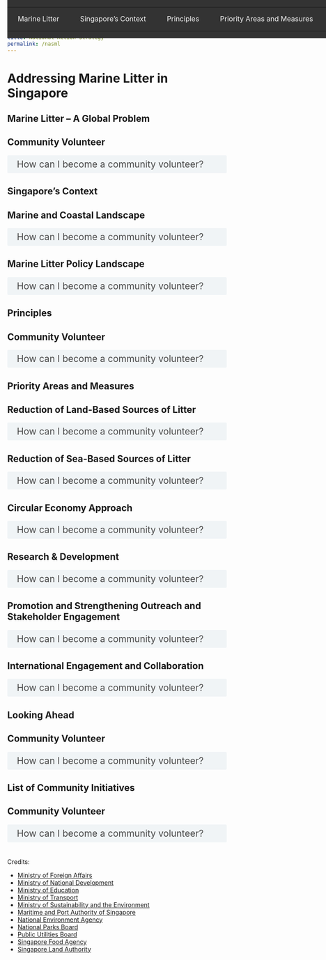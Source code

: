 ```yaml
---
title: National Action Strategy
permalink: /nasml
---  
```

<style>

input {
	display: none;
}
	
label {
	display: block;
	padding: 8px 22px;
	margin: 0 0 5px 0;
	cursor: pointor;
	background: #F0F4F6;
	border-radius: 3px;
	color: #484848;
	transition: ease .5s;
	font-size: 1.5em;
}

label:hover {
	background: #4a96b0;
	color: #FFF;
}

.accordion-content {
	/* background: #E2E5F6; */
	padding: 10px 0px 30px 30px;
	/* border: 1px solid #484848; */
	margin: 0 0 1px 0;
	border-radius: 3px;
}

input + label + .accordion-content {
	display: none;
}

input:checked + label + .accordion-content {
	display: none;
}

input:checked + label + .accordion-content {
	display: block;
}

/* The navigation bar */
.content-nav {
  overflow: hidden;
  background-color: #333;
  position: fixed; /* Set the navbar to fixed position */
  top: 0; /* Position the navbar at the top of the page */
  width: 100%; /* Full width */
}

/* Links inside the navbar */
.content-nav a {
  float: left;
  display: block;
  color: #f2f2f2;
  text-align: center;
  padding: 14px 16px;
  text-decoration: none;
}

/* Change background on mouse-over */
.content-nav a:hover {
  background: #ddd;
  color: black;
}
	
</style>

<h1><b>Addressing Marine Litter in Singapore</b></h1>
<div class="content-nav">
<table>
  <tbody>
	<tr>
      <td><a href="#p1">Marine Litter</a></td>
      <td><a href="#p2">Singapore’s Context</a></td>
      <td><a href="#p3">Principles</a></td>
      <td><a href="#p4">Priority Areas and Measures</a></td>
      <td><a href="#p5">Looking Ahead</a></td>
    </tr>
  </tbody>
</table>
</div>

<a name="p1"></a>
<h2><b>Marine Litter – A Global Problem</b></h2>

<h2 id="community-volunteer">Community Volunteer</h2>
<div>
	<input type="checkbox" id="title1"  /><label for="title1">How can I become a community volunteer?</label>
	<div class="accordion-content">
		<p>Protecting the environment is everyone&#39;s responsibility. You can make a difference by being an environment volunteer with the National Environment Agency (NEA) and PUB, Singapore&#39;s National Water Agency.<br>
		</p>
	</div>
</div>

<a name="p2"></a>
<h2><b>Singapore’s Context</b></h2>

<h2 id="p2-1">Marine and Coastal Landscape</h2>
<div>
	<input type="checkbox" id="title1"  /><label for="title1">How can I become a community volunteer?</label>
	<div class="accordion-content">
		<p>Protecting the environment is everyone&#39;s responsibility. You can make a difference by being an environment volunteer with the National Environment Agency (NEA) and PUB, Singapore&#39;s National Water Agency.<br>
		</p>
	</div>
</div>

<h2 id="p2-2">Marine Litter Policy Landscape</h2>
<div>
	<input type="checkbox" id="title1"  /><label for="title1">How can I become a community volunteer?</label>
	<div class="accordion-content">
		<p>Protecting the environment is everyone&#39;s responsibility. You can make a difference by being an environment volunteer with the National Environment Agency (NEA) and PUB, Singapore&#39;s National Water Agency.<br>
			<br>
		</p>
	</div>
</div>
	
<a name="p3"></a>
<h2><b>Principles</b></h2>

<h2 id="community-volunteer">Community Volunteer</h2>
<div>
	<input type="checkbox" id="title1"  /><label for="title1">How can I become a community volunteer?</label>
	<div class="accordion-content">
		<p>Protecting the environment is everyone&#39;s responsibility. You can make a difference by being an environment volunteer with the National Environment Agency (NEA) and PUB, Singapore&#39;s National Water Agency.<br>
		</p>
	</div>
</div>
	
<a name="p4"></a>
<h2><b>Priority Areas and Measures</b></h2>

<h2 id="p4-1">Reduction of Land-Based Sources of Litter</h2>
<div>
	<input type="checkbox" id="title1"  /><label for="title1">How can I become a community volunteer?</label>
	<div class="accordion-content">
		<p>Protecting the environment is everyone&#39;s responsibility. You can make a difference by being an environment volunteer with the National Environment Agency (NEA) and PUB, Singapore&#39;s National Water Agency.<br>
		</p>
	</div>
</div>

<h2 id="p4-2">Reduction of Sea-Based Sources of Litter</h2>
<div>
	<input type="checkbox" id="title1"  /><label for="title1">How can I become a community volunteer?</label>
	<div class="accordion-content">
		<p>Protecting the environment is everyone&#39;s responsibility. You can make a difference by being an environment volunteer with the National Environment Agency (NEA) and PUB, Singapore&#39;s National Water Agency.<br>
		</p>
	</div>
</div>

<h2 id="p4-3">Circular Economy Approach</h2>
<div>
	<input type="checkbox" id="title1"  /><label for="title1">How can I become a community volunteer?</label>
	<div class="accordion-content">
		<p>Protecting the environment is everyone&#39;s responsibility. You can make a difference by being an environment volunteer with the National Environment Agency (NEA) and PUB, Singapore&#39;s National Water Agency.<br>
		</p>
	</div>
</div>

<h2 id="p4-4">Research & Development</h2>
<div>
	<input type="checkbox" id="title1"  /><label for="title1">How can I become a community volunteer?</label>
	<div class="accordion-content">
		<p>Protecting the environment is everyone&#39;s responsibility. You can make a difference by being an environment volunteer with the National Environment Agency (NEA) and PUB, Singapore&#39;s National Water Agency.<br>
		</p>
	</div>
</div>

<h2 id="p4-5">Promotion and Strengthening Outreach and Stakeholder Engagement</h2>
<div>
	<input type="checkbox" id="title1"  /><label for="title1">How can I become a community volunteer?</label>
	<div class="accordion-content">
		<p>Protecting the environment is everyone&#39;s responsibility. You can make a difference by being an environment volunteer with the National Environment Agency (NEA) and PUB, Singapore&#39;s National Water Agency.<br>
		</p>
	</div>
</div>

<h2 id="p4-6">International Engagement and Collaboration</h2>
<div>
	<input type="checkbox" id="title1"  /><label for="title1">How can I become a community volunteer?</label>
	<div class="accordion-content">
		<p>Protecting the environment is everyone&#39;s responsibility. You can make a difference by being an environment volunteer with the National Environment Agency (NEA) and PUB, Singapore&#39;s National Water Agency.<br>
		</p>
	</div>
</div>
	
<a name="p5"></a>
<h2><b>Looking Ahead</b></h2>

<h2 id="community-volunteer">Community Volunteer</h2>
<div>
	<input type="checkbox" id="title1"  /><label for="title1">How can I become a community volunteer?</label>
	<div class="accordion-content">
		<p>Protecting the environment is everyone&#39;s responsibility. You can make a difference by being an environment volunteer with the National Environment Agency (NEA) and PUB, Singapore&#39;s National Water Agency.<br>
		</p>
	</div>
</div>

<a name="p6"></a>
<h2><b>List of Community Initiatives</b></h2>

<h2 id="community-volunteer">Community Volunteer</h2>
<div>
	<input type="checkbox" id="title1"  /><label for="title1">How can I become a community volunteer?</label>
	<div class="accordion-content">
		<p>Protecting the environment is everyone&#39;s responsibility. You can make a difference by being an environment volunteer with the National Environment Agency (NEA) and PUB, Singapore&#39;s National Water Agency.<br>
		</p>
	</div>
</div>
<br>	
<div><p>
Credits:<br>
<ul>	
<li><a target="_blank" href="https://mfa.gov.sg">Ministry of Foreign Affairs</a></li>
<li><a target="_blank" href="https://mnd.gov.sg">Ministry of National Development</a></li>
<li><a target="_blank" href="https://moe.gov.sg">Ministry of Education</a></li>
<li><a target="_blank" href="https://mot.gov.sg">Ministry of Transport</a></li>
<li><a target="_blank" href="https://mse.gov.sg">Ministry of Sustainability and the Environment</a></li>
<li><a target="_blank" href="https://mpa.gov.sg">Maritime and Port Authority of Singapore</a></li>
<li><a target="_blank" href="https://nea.gov.sg">National Environment Agency</a></li>
<li><a target="_blank" href="https://nparks.gov.sg">National Parks Board</a></li>
<li><a target="_blank" href="https://pub.gov.sg">Public Utilities Board</a></li> 
<li><a target="_blank" href="https://sfa.gov.sg">Singapore Food Agency</a></li> 
<li><a target="_blank" href="https://sla.gov.sg">Singapore Land Authority</a></li> 
</ul>
</p>

</div>
